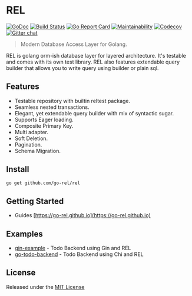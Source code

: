 # REL

[![GoDoc](https://godoc.org/github.com/go-rel/rel?status.svg)](https://godoc.org/github.com/go-rel/rel)
[![Build Status](https://github.com/go-rel/rel/workflows/Build/badge.svg)](https://github.com/go-rel/rel/actions)
[![Go Report Card](https://goreportcard.com/badge/github.com/go-rel/rel)](https://goreportcard.com/report/github.com/go-rel/rel)
[![Maintainability](https://api.codeclimate.com/v1/badges/194611cc82f02edcda6e/maintainability)](https://codeclimate.com/github/go-rel/rel/maintainability)
[![Codecov](https://codecov.io/gh/go-rel/rel/branch/master/graph/badge.svg?token=0P505E1IWB)](https://codecov.io/gh/go-rel/rel)
[![Gitter chat](https://badges.gitter.im/go-rel/rel.png)](https://gitter.im/go-rel/rel)

> Modern Database Access Layer for Golang.

REL is golang orm-ish database layer for layered architecture. It's testable and comes with its own test library. REL also features extendable query builder that allows you to write query using builder or plain sql.

## Features

- Testable repository with builtin reltest package.
- Seamless nested transactions.
- Elegant, yet extendable query builder with mix of syntactic sugar.
- Supports Eager loading.
- Composite Primary Key.
- Multi adapter.
- Soft Deletion.
- Pagination.
- Schema Migration.

## Install

```bash
go get github.com/go-rel/rel
```

## Getting Started

- Guides [https://go-rel.github.io](https://go-rel.github.io)

## Examples

- [gin-example](https://github.com/go-rel/gin-example) - Todo Backend using Gin and REL
- [go-todo-backend](https://github.com/Fs02/go-todo-backend) - Todo Backend using Chi and REL

## License

Released under the [MIT License](https://github.com/go-rel/rel/blob/master/LICENSE)
